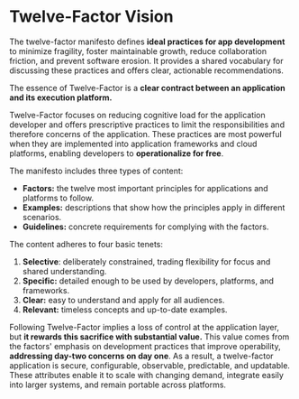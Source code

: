 # Twelve-Factor Vision

The twelve-factor manifesto defines **ideal practices for app development** to
minimize fragility, foster maintainable growth, reduce collaboration friction,
and prevent software erosion. It provides a shared vocabulary for discussing
these practices and offers clear, actionable recommendations.

The essence of Twelve-Factor is a **clear contract between an application and
its execution platform.**

Twelve-Factor focuses on reducing cognitive load for the application developer
and offers prescriptive practices to limit the responsibilities and therefore
concerns of the application. These practices are most powerful when they are
implemented into application frameworks and cloud platforms, enabling
developers to **operationalize for free**.

The manifesto includes three types of content:

* **Factors:** the twelve most important principles for applications and
  platforms to follow.
* **Examples:** descriptions that show how the principles apply in different
  scenarios.
* **Guidelines:** concrete requirements for complying with the factors.

The content adheres to four basic tenets:

1. **Selective**: deliberately constrained, trading flexibility for focus and
   shared understanding.
2. **Specific:** detailed enough to be used by developers, platforms, and
   frameworks.
3. **Clear:** easy to understand and apply for all audiences.
4. **Relevant:** timeless concepts and up-to-date examples.

Following Twelve-Factor implies a loss of control at the application layer, but
**it rewards this sacrifice with substantial value.** This value comes from the
factors' emphasis on development practices that improve operability,
**addressing day-two concerns on day one**. As a result, a twelve-factor
application is secure, configurable, observable, predictable, and updatable.
These attributes enable it to scale with changing demand, integrate easily into
larger systems, and remain portable across platforms.
